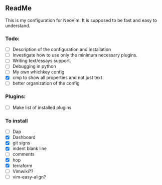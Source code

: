 ## ReadMe

This is my configuration for NeoVim. It is supposed to be fast and easy to understand.

### Todo:
- [ ] Description of the configuration and installation
- [ ] Investigate how to use only the minimum necessary plugins.
- [ ] Writing text/essays support.
- [ ] Debugging in python
- [ ] My own whichkey config
- [X] cmp to show all properties and not just text
- [ ] better organization of the config

### Plugins:
- [ ] Make list of installed plugins

### To install 
- [ ] Dap
- [x] Dashboard
- [x] git signs
- [x] indent blank line
- [ ] comments
- [x] hop
- [x] terraform
- [ ] Vimwiki??
- [ ] vim-easy-align?
